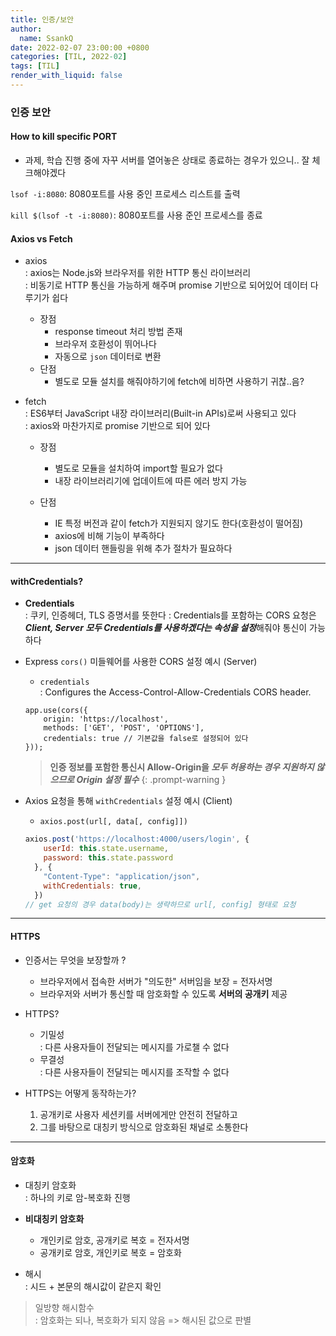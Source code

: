 ```yaml
---
title: 인증/보안
author:
  name: SsankQ
date: 2022-02-07 23:00:00 +0800
categories: [TIL, 2022-02]
tags: [TIL]
render_with_liquid: false
---
```


### 인증 보안

#### How to kill specific PORT
- 과제, 학습 진행 중에 자꾸 서버를 열어놓은 상태로 종료하는 경우가 있으니.. 잘 체크해야겠다

`lsof -i:8080`: 8080포트를 사용 중인 프로세스 리스트를 출력

`kill $(lsof -t -i:8080)`:  8080포트를 사용 준인 프로세스를 종료

#### Axios vs Fetch

- axios  
: axios는 Node.js와 브라우저를 위한 HTTP 통신 라이브러리  
: 비동기로 HTTP 통신을 가능하게 해주며 promise 기반으로 되어있어 데이터 다루기가 쉽다

    - 장점
        - response timeout 처리 방법 존재
        - 브라우저 호환성이 뛰어나다
        - 자동으로 `json` 데이터로 변환 
    - 단점
        - 별도로 모듈 설치를 해줘야하기에 fetch에 비하면 사용하기 귀찮..음?

- fetch  
: ES6부터 JavaScript 내장 라이브러리(Built-in APIs)로써 사용되고 있다  
: axios와 마찬가지로 promise 기반으로 되어 있다

    - 장점
        - 별도로 모듈을 설치하여 import할 필요가 없다
        - 내장 라이브러리기에 업데이트에 따른 에러 방지 가능
    
    - 단점
        - IE 특정 버전과 같이 fetch가 지원되지 않기도 한다(호환성이 떨어짐)
        - axios에 비해 기능이 부족하다
        - json 데이터 핸들링을 위해 추가 절차가 필요하다

---

#### withCredentials?

- **Credentials**  
: 쿠키, 인증헤더, TLS 증명서를 뜻한다
: Credentials를 포함하는 CORS 요청은 ***Client, Server 모두 Credentials를 사용하겠다는 속성을 설정***해줘야 통신이 가능하다

- Express `cors()` 미들웨어를 사용한 CORS 설정 예시 (Server)

    - `credentials`  
    : Configures the Access-Control-Allow-Credentials CORS header.
    ```
    app.use(cors({
        origin: 'https://localhost',
        methods: ['GET', 'POST', 'OPTIONS'],
        credentials: true // 기본값을 false로 설정되어 있다
    }));
    ```

    > **인증 정보를 포함한 통신시 Allow-Origin을 *모두 허용하는 경우 지원하지 않으므로 Origin 설정 필수***
    {: .prompt-warning }

- Axios 요청을 통해 `withCredentials` 설정 예시 (Client)

    - `axios.post(url[, data[, config]])`
    ```jsx
    axios.post('https://localhost:4000/users/login', {
        userId: this.state.username,
        password: this.state.password
      }, {
        "Content-Type": "application/json",
        withCredentials: true,
      })
    // get 요청의 경우 data(body)는 생략하므로 url[, config] 형태로 요청
    ```

---

#### HTTPS

- 인증서는 무엇을 보장할까 ?
  - 브라우저에서 접속한 서버가 "의도한" 서버임을 보장 = 전자서명
  - 브라우저와 서버가 통신할 때 암호화할 수 있도록 **서버의 공개키** 제공

- HTTPS?
  - 기밀성  
  : 다른 사용자들이 전달되는 메시지를 가로챌 수 없다
  - 무결성  
  : 다른 사용자들이 전달되는 메시지를 조작할 수 없다

- HTTPS는 어떻게 동작하는가?
  1. 공개키로 사용자 세션키를 서버에게만 안전히 전달하고
  2. 그를 바탕으로 대칭키 방식으로 암호화된 채널로 소통한다

---

#### 암호화

- 대칭키 암호화  
: 하나의 키로 암-복호화 진행

- **비대칭키 암호화**  
    - 개인키로 암호, 공개키로 복호 = 전자서명  
    - 공개키로 암호, 개인키로 복호 = 암호화

- 해시  
: 시드 + 본문의 해시값이 같은지 확인

> 일방향 해시함수  
> : 암호화는 되나, 복호화가 되지 않음 => 해시된 값으로 판별
